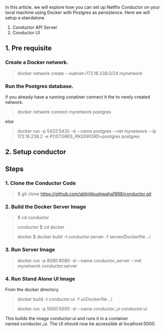 In this article, we will explore how you can set up Netflix Conductor on your local machine using Docker with Postgres as persistence. Here we will setup a standalone

1. Conductor API Server
2. Conductor UI

## 1. Pre requisite 

### Create a Docker network.  

> docker network create --subnet=172.16.238.0/24 mynetwork

### Run the Postgres database.
if you already have a running conatiner connect it the to newly created network.
> docker network connect mynetwork postgres

else
> docker run -p 5432:5432 -d --name postgres --net mynetwork --ip 172.16.238.2 -e POSTGRES_PASSWORD=postgres postgres



## 2. Setup conductor

## Steps

### 1. Clone the Conductor Code
> $ git clone https://github.com/abhijitkushwaha1998/conductor.git
### 2. Build the Docker Server Image
> $ cd conductor

>conductor $ cd docker

>docker $ docker build -t conductor:server -f server/Dockerfile ../

### 3. Run Server Image
>  docker run -p 8080:8080 -d --name conductor_server  --net mynetwork conductor:server

### 4. Run Stand Alone UI Image

From the docker directory

> docker build -t conductor:ui -f ui/Dockerfile ../

> docker run -p 5000:5000 -d --name conductor_ui conductor:ui


This builds the image conductor:ui and runs it in a container named conductor_ui. The UI should now be accessible at localhost:5000.
